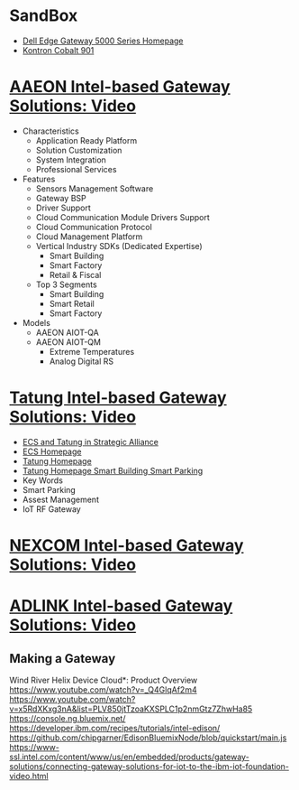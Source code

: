 SandBox
==


- [Dell Edge Gateway 5000 Series Homepage](http://www.dell.com/learn/us/en/04/campaigns/coming-soon-dell-iot-gateway)
- [Kontron Cobalt 901](http://www.kontron.com/products/systems/defense-computers/compact-mission-computers/cobalt-901.html)



# [AAEON Intel-based Gateway Solutions: Video](https://www-ssl.intel.com/content/www/us/en/embedded/solutions/iot-gateway/tatung-iot-gateway-solutions-video.html)

- Characteristics
  - Application Ready Platform
  - Solution Customization
  - System Integration
  - Professional Services
- Features
  - Sensors Management Software
  - Gateway BSP
  - Driver Support 
  - Cloud Communication Module Drivers Support
  - Cloud Communication Protocol
  - Cloud Management Platform
  - Vertical Industry SDKs (Dedicated Expertise)
    - Smart Building
    - Smart Factory
    - Retail & Fiscal
  - Top 3 Segments
    - Smart Building
    - Smart Retail
    - Smart Factory
- Models
  - AAEON AIOT-QA
  - AAEON AIOT-QM
    - Extreme Temperatures
    - Analog Digital RS 

# [Tatung Intel-based Gateway Solutions: Video](https://www-ssl.intel.com/content/www/us/en/embedded/solutions/iot-gateway/aaeon-iot-gateway-solutions-video.html) 

- [ECS and Tatung in Strategic Alliance](http://www.digitimes.com/news/a20051007A1001.html)
- [ECS Homepage](http://www.ecs.com.tw/ecswebsite/index.aspx?MenuID=0&LanID=0)
- [Tatung Homepage](http://www.tatung.com/en/)
- [Tatung Homepage Smart Building Smart Parking](http://www.tatung.com/Solution/detail/10624)
- Key Words
 - Smart Parking
  - Assest Management
  - IoT RF Gateway

# [NEXCOM Intel-based Gateway Solutions: Video](https://www-ssl.intel.com/content/www/us/en/embedded/solutions/iot-gateway/nexcom-iot-gateway-solutions-video.html)

# [ADLINK Intel-based Gateway Solutions: Video](https://www-ssl.intel.com/content/www/us/en/embedded/solutions/iot-gateway/adlink-iot-gateway-solutions-video.html)


## Making a Gateway























Wind River Helix Device Cloud*: Product Overview
https://www.youtube.com/watch?v=_Q4GlqAf2m4
https://www.youtube.com/watch?v=x5RdXKxg3nA&list=PLV850jtTzoaKXSPLC1p2nmGtz7ZhwHa85
https://console.ng.bluemix.net/
https://developer.ibm.com/recipes/tutorials/intel-edison/
https://github.com/chipgarner/EdisonBluemixNode/blob/quickstart/main.js
https://www-ssl.intel.com/content/www/us/en/embedded/products/gateway-solutions/connecting-gateway-solutions-for-iot-to-the-ibm-iot-foundation-video.html


